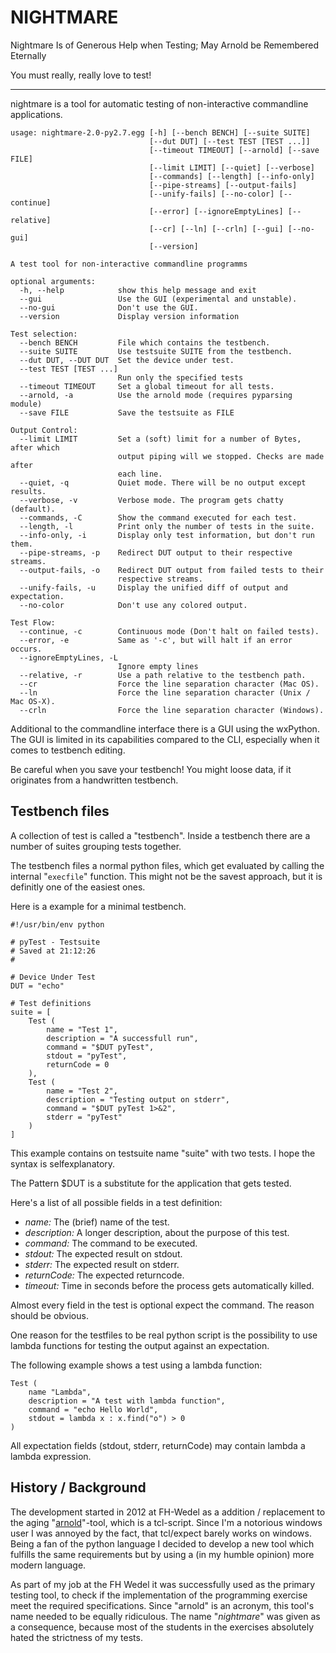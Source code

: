 
NIGHTMARE
=========
Nightmare Is of Generous Help when Testing; May Arnold be Remembered Eternally

You must really, really love to test!

---

nightmare is a tool for automatic testing of non-interactive commandline 
applications.

    usage: nightmare-2.0-py2.7.egg [-h] [--bench BENCH] [--suite SUITE]
                                   [--dut DUT] [--test TEST [TEST ...]]
                                   [--timeout TIMEOUT] [--arnold] [--save FILE]
                                   [--limit LIMIT] [--quiet] [--verbose]
                                   [--commands] [--length] [--info-only]
                                   [--pipe-streams] [--output-fails]
                                   [--unify-fails] [--no-color] [--continue]
                                   [--error] [--ignoreEmptyLines] [--relative]
                                   [--cr] [--ln] [--crln] [--gui] [--no-gui]
                                   [--version]
    
    A test tool for non-interactive commandline programms
    
    optional arguments:
      -h, --help            show this help message and exit
      --gui                 Use the GUI (experimental and unstable).
      --no-gui              Don't use the GUI.
      --version             Display version information
    
    Test selection:
      --bench BENCH         File which contains the testbench.
      --suite SUITE         Use testsuite SUITE from the testbench.
      --dut DUT, --DUT DUT  Set the device under test.
      --test TEST [TEST ...]
                            Run only the specified tests
      --timeout TIMEOUT     Set a global timeout for all tests.
      --arnold, -a          Use the arnold mode (requires pyparsing module)
      --save FILE           Save the testsuite as FILE
    
    Output Control:
      --limit LIMIT         Set a (soft) limit for a number of Bytes, after which
                            output piping will we stopped. Checks are made after
                            each line.
      --quiet, -q           Quiet mode. There will be no output except results.
      --verbose, -v         Verbose mode. The program gets chatty (default).
      --commands, -C        Show the command executed for each test.
      --length, -l          Print only the number of tests in the suite.
      --info-only, -i       Display only test information, but don't run them.
      --pipe-streams, -p    Redirect DUT output to their respective streams.
      --output-fails, -o    Redirect DUT output from failed tests to their
                            respective streams.
      --unify-fails, -u     Display the unified diff of output and expectation.
      --no-color            Don't use any colored output.
    
    Test Flow:
      --continue, -c        Continuous mode (Don't halt on failed tests).
      --error, -e           Same as '-c', but will halt if an error occurs.
      --ignoreEmptyLines, -L
                            Ignore empty lines
      --relative, -r        Use a path relative to the testbench path.
      --cr                  Force the line separation character (Mac OS).
      --ln                  Force the line separation character (Unix / Mac OS-X).
      --crln                Force the line separation character (Windows).


Additional to the commandline interface there is a GUI using the 
wxPython. The GUI is limited in its capabilities compared to the CLI,
especially when it comes to testbench editing.

Be careful when you save your testbench! You might loose data, if it originates 
from a handwritten testbench.


Testbench files
---------------

A collection of test is called a "testbench".
Inside a testbench there are a number of suites grouping tests together.

The testbench files a normal python files, which get evaluated by calling
the internal "`execfile`" function. This might not be the savest approach, but
it is definitly one of the easiest ones.

Here is a example for a minimal testbench.

	#!/usr/bin/env python
	
	# pyTest - Testsuite
	# Saved at 21:12:26
	# 

	# Device Under Test
	DUT = "echo"

	# Test definitions
	suite = [
		Test (
			name = "Test 1",
			description = "A successfull run",
			command = "$DUT pyTest",
			stdout = "pyTest",
			returnCode = 0
		),
		Test (
			name = "Test 2",
			description = "Testing output on stderr",
			command = "$DUT pyTest 1>&2",
			stderr = "pyTest"
		)
	]
	
This example contains on testsuite name "suite" with two tests.
I hope the syntax is selfexplanatory.

The Pattern $DUT is a substitute for the application that gets tested.

Here's a list of all possible fields in a test definition:

- *name:* The (brief) name of the test.
- *description:* A longer description, about the purpose of this test.
- *command:* The command to be executed.
- *stdout:* The expected result on stdout.
- *stderr:* The expected result on stderr.
- *returnCode:* The expected returncode.
- *timeout:* Time in seconds before the process gets automatically killed.

Almost every field in the test is optional expect the command. The reason 
should be obvious.

One reason for the testfiles to be real python script is the possibility to use 
lambda functions for testing the output against an expectation.

The following example shows a test using a lambda function:

	Test (
		name "Lambda",
		description = "A test with lambda function",
		command = "echo Hello World",
		stdout = lambda x : x.find("o") > 0
	)
	
All expectation fields (stdout, stderr, returnCode) may contain lambda 
a lambda expression.


History / Background
--------------------

The development started in 2012 at FH-Wedel as a addition / replacement to the 
aging "[arnold](http://stud.fh-wedel.de/~arnold)"-tool, which is a tcl-script. 
Since I'm a notorious windows user I was annoyed by the fact, that tcl/expect 
barely works on windows. Being a fan of the python language I decided to 
develop a new tool which fulfills the same requirements but by using a (in my 
humble opinion) more modern language.

As part of my job at the FH Wedel it was successfully used as the primary 
testing tool, to check if the implementation of the programming exercise meet 
the required specifications.
Since "arnold" is an acronym, this tool's name needed to be equally ridiculous.
The name "*nightmare*" was given as a consequence, because most of the students 
in the exercises absolutely hated the strictness of my tests. 
